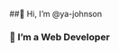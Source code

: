 ##👋 Hi, I’m @ya-johnson
### 👀 I’m  a Web Developer


<!---
ya-johnson/ya-johnson is a ✨ special ✨ repository because its `README.md` (this file) appears on your GitHub profile.
You can click the Preview link to take a look at your changes.
--->

